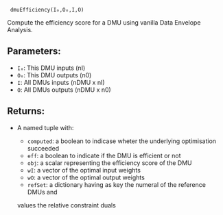 ```
 dmuEfficiency(I₀,O₀,I,O)
```

Compute the efficiency score for a DMU using vanilla Data Envelope Analysis.

## Parameters:

  * `I₀`: This DMU inputs (nI)
  * `O₀`: This DMU outputs (n0)
  * `I`: All DMUs inputs (nDMU x nI)
  * `O`: All DMUs outputs (nDMU x n0)

## Returns:

  * A named tuple with:

      * `computed`: a boolean to indicase wheter the underlying optimisation succeeded
      * `eff`: a boolean to indicate if the DMU is efficient or not
      * `obj`: a scalar representing the efficiency score of the DMU
      * `wI`: a vector of the optimal input weights
      * `wO`: a vector of the optimal output weights
      * `refSet`: a dictionary having as key the numeral of the reference DMUs and

    values the relative constraint duals
